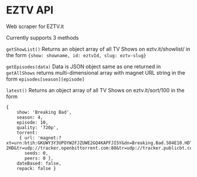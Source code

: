 EZTV API
========
Web scraper for EZTV.it

Currently supports 3 methods

`getShowList()` Returns an object array of all TV Shows on eztv.it/showlist/ in the form `{show: showname, id: eztvId, slug: eztv-slug}`

`getEpisodes(data)` Data is JSON object same as one returned in `getAllShows` returns multi-dimensional array with magnet URL string in the form `episodes[season][episode]`

`latest()` Returns an object array of all TV Shows on eztv.it/sort/100 in the form 
```
{
	show: 'Breaking Bad',
	season: 4,
	episode: 10,
    quality: '720p',
    torrent: 
     { url: 'magnet:?xt=urn:btih:GKUWY3Y3UPOYW2FJZUWE2GQ4KAPFJI5Y&dn=Breaking.Bad.S04E10.HDTV.x264-2HD&tr=udp://tracker.openbittorrent.com:80&tr=udp://tracker.publicbt.com:80&tr=udp://tracker.istole.it:80&tr=udp://open.demonii.com:80&tr=udp://tracker.coppersurfer.tk:80',
       seeds: 0,
       peers: 0 },
    dateBased: false,
    repack: false }
```

